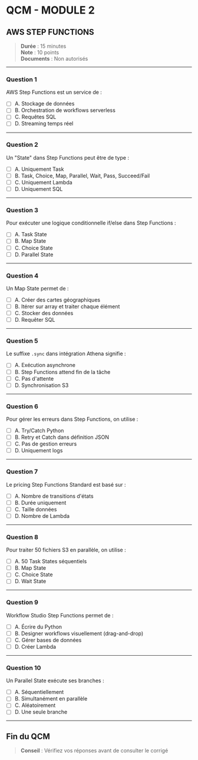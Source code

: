 # QCM - MODULE 2
## AWS STEP FUNCTIONS

> **Durée** : 15 minutes  
> **Note** : 10 points  
> **Documents** : Non autorisés

---

### Question 1

AWS Step Functions est un service de :

- [ ] A. Stockage de données
- [ ] B. Orchestration de workflows serverless
- [ ] C. Requêtes SQL
- [ ] D. Streaming temps réel

---

### Question 2

Un "State" dans Step Functions peut être de type :

- [ ] A. Uniquement Task
- [ ] B. Task, Choice, Map, Parallel, Wait, Pass, Succeed/Fail
- [ ] C. Uniquement Lambda
- [ ] D. Uniquement SQL

---

### Question 3

Pour exécuter une logique conditionnelle if/else dans Step Functions :

- [ ] A. Task State
- [ ] B. Map State
- [ ] C. Choice State
- [ ] D. Parallel State

---

### Question 4

Un Map State permet de :

- [ ] A. Créer des cartes géographiques
- [ ] B. Itérer sur array et traiter chaque élément
- [ ] C. Stocker des données
- [ ] D. Requêter SQL

---

### Question 5

Le suffixe `.sync` dans intégration Athena signifie :

- [ ] A. Exécution asynchrone
- [ ] B. Step Functions attend fin de la tâche
- [ ] C. Pas d'attente
- [ ] D. Synchronisation S3

---

### Question 6

Pour gérer les erreurs dans Step Functions, on utilise :

- [ ] A. Try/Catch Python
- [ ] B. Retry et Catch dans définition JSON
- [ ] C. Pas de gestion erreurs
- [ ] D. Uniquement logs

---

### Question 7

Le pricing Step Functions Standard est basé sur :

- [ ] A. Nombre de transitions d'états
- [ ] B. Durée uniquement
- [ ] C. Taille données
- [ ] D. Nombre de Lambda

---

### Question 8

Pour traiter 50 fichiers S3 en parallèle, on utilise :

- [ ] A. 50 Task States séquentiels
- [ ] B. Map State
- [ ] C. Choice State
- [ ] D. Wait State

---

### Question 9

Workflow Studio Step Functions permet de :

- [ ] A. Écrire du Python
- [ ] B. Designer workflows visuellement (drag-and-drop)
- [ ] C. Gérer bases de données
- [ ] D. Créer Lambda

---

### Question 10

Un Parallel State exécute ses branches :

- [ ] A. Séquentiellement
- [ ] B. Simultanément en parallèle
- [ ] C. Aléatoirement
- [ ] D. Une seule branche

---

## Fin du QCM

> **Conseil** : Vérifiez vos réponses avant de consulter le corrigé

